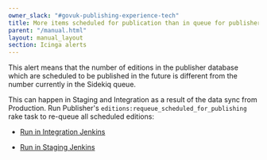 ```yaml
---
owner_slack: "#govuk-publishing-experience-tech"
title: More items scheduled for publication than in queue for publisher
parent: "/manual.html"
layout: manual_layout
section: Icinga alerts
---
```


This alert means that the number of editions in the publisher database
which are scheduled to be published in the future is different from
the number currently in the Sidekiq queue.

This can happen in Staging and Integration as a result of the data
sync from Production. Run Publisher's `editions:requeue_scheduled_for_publishing`
rake task to re-queue all scheduled editions:

- [Run in Integration Jenkins](https://deploy.integration.publishing.service.gov.uk/job/run-rake-task/parambuild/?TARGET_APPLICATION=publisher&MACHINE_CLASS=backend&RAKE_TASK=editions:requeue_scheduled_for_publishing)

- [Run in Staging Jenkins](https://deploy.staging.govuk.digital/job/run-rake-task/parambuild/?TARGET_APPLICATION=publisher&MACHINE_CLASS=backend&RAKE_TASK=editions:requeue_scheduled_for_publishing)

